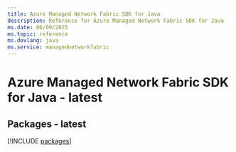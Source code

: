```yaml
---
title: Azure Managed Network Fabric SDK for Java
description: Reference for Azure Managed Network Fabric SDK for Java
ms.date: 06/09/2025
ms.topic: reference
ms.devlang: java
ms.service: managednetworkfabric
---
```

# Azure Managed Network Fabric SDK for Java - latest
## Packages - latest
[!INCLUDE [packages](managed-network-fabric-index.md)]